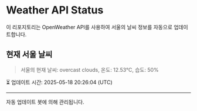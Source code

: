 
# Weather API Status

이 리포지토리는 OpenWeather API를 사용하여 서울의 날씨 정보를 자동으로 업데이트합니다.

## 현재 서울 날씨
> 서울의 현재 날씨: overcast clouds, 온도: 12.53°C, 습도: 50%

⏳ 업데이트 시간: 2025-05-18 20:26:04 (UTC)

---
자동 업데이트 봇에 의해 관리됩니다.
